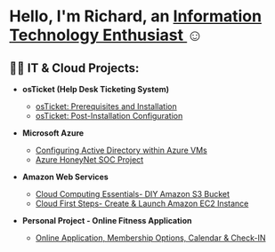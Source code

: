<h1>Hello, I'm Richard, an <a href="https://www.linkedin.com/in/richard-s-8a8599255/">Information Technology Enthusiast </a>☺</h1>

<h2>👨‍💻 IT & Cloud Projects:</h2>

- <b>osTicket (Help Desk Ticketing System)</b>
  - [osTicket: Prerequisites and Installation](https://github.com/richardlasmith/osticket-prereqs)
  - [osTicket: Post-Installation Configuration](https://github.com/richardlasmith/post-install-config)
  
- <b>Microsoft Azure</b>
  - [Configuring Active Directory within Azure VMs](https://github.com/richardlasmith/configure-ad)
  - [Azure HoneyNet SOC Project](https://github.com/richardlasmith/Azure-HoneyNet-SOC-Project)
  
- <b>Amazon Web Services</b>
  - [Cloud Computing Essentials- DIY Amazon S3 Bucket](https://github.com/richardlasmith/Cloud-Compute)
  - [Cloud First Steps- Create & Launch Amazon EC2 Instance](https://github.com/richardlasmith/Cloud-EC2)

- <b>Personal Project - Online Fitness Application</b>
  - [Online Application, Membership Options, Calendar & Check-IN ](https://github.com/richardlasmith/Cloud-Compute)
